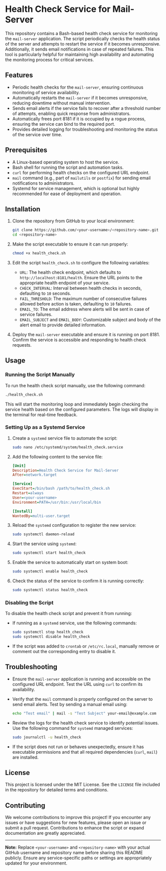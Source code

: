 # Health Check Service for Mail-Server

This repository contains a Bash-based health check service for monitoring the `mail-server` application. The script periodically checks the health status of the server and attempts to restart the service if it becomes unresponsive. Additionally, it sends email notifications in case of repeated failures. This tool is particularly helpful for maintaining high availability and automating the monitoring process for critical services.

## Features

- Periodic health checks for the `mail-server`, ensuring continuous monitoring of service availability.
- Automatically restarts the `mail-server` if it becomes unresponsive, reducing downtime without manual intervention.
- Sends email alerts if the service fails to recover after a threshold number of attempts, enabling quick response from administrators.
- Automatically frees port 8181 if it is occupied by a rogue process, ensuring the service can bind to the required port.
- Provides detailed logging for troubleshooting and monitoring the status of the service over time.

## Prerequisites

- A Linux-based operating system to host the service.
- Bash shell for running the script and automation tasks.
- `curl` for performing health checks on the configured URL endpoint.
- `mail` command (e.g., part of `mailutils` or `postfix`) for sending email notifications to administrators.
- Systemd for service management, which is optional but highly recommended for ease of deployment and operation.

## Installation

1. Clone the repository from GitHub to your local environment:

   ```bash
   git clone https://github.com/<your-username>/<repository-name>.git
   cd <repository-name>
   ```

2. Make the script executable to ensure it can run properly:

   ```bash
   chmod +x health_check.sh
   ```

3. Edit the script `health_check.sh` to configure the following variables:
   - `URL`: The health check endpoint, which defaults to `http://localhost:8181/health`. Ensure the URL points to the appropriate health endpoint of your service.
   - `CHECK_INTERVAL`: Interval between health checks in seconds, defaulting to `10` seconds.
   - `FAIL_THRESHOLD`: The maximum number of consecutive failures allowed before action is taken, defaulting to `10` failures.
   - `EMAIL_TO`: The email address where alerts will be sent in case of service failures.
   - `EMAIL_SUBJECT` and `EMAIL_BODY`: Customizable subject and body of the alert email to provide detailed information.

4. Deploy the `mail-server` executable and ensure it is running on port 8181. Confirm the service is accessible and responding to health check requests.

## Usage

### Running the Script Manually

To run the health check script manually, use the following command:

```bash
./health_check.sh
```

This will start the monitoring loop and immediately begin checking the service health based on the configured parameters. The logs will display in the terminal for real-time feedback.

### Setting Up as a Systemd Service

1. Create a `systemd` service file to automate the script:

   ```bash
   sudo nano /etc/systemd/system/health_check.service
   ```

2. Add the following content to the service file:

   ```ini
   [Unit]
   Description=Health Check Service for Mail-Server
   After=network.target

   [Service]
   ExecStart=/bin/bash /path/to/health_check.sh
   Restart=always
   User=<your-username>
   Environment=PATH=/usr/bin:/usr/local/bin

   [Install]
   WantedBy=multi-user.target
   ```

3. Reload the `systemd` configuration to register the new service:

   ```bash
   sudo systemctl daemon-reload
   ```

4. Start the service using `systemd`:

   ```bash
   sudo systemctl start health_check
   ```

5. Enable the service to automatically start on system boot:

   ```bash
   sudo systemctl enable health_check
   ```

6. Check the status of the service to confirm it is running correctly:

   ```bash
   sudo systemctl status health_check
   ```

### Disabling the Script

To disable the health check script and prevent it from running:

- If running as a `systemd` service, use the following commands:
  ```bash
  sudo systemctl stop health_check
  sudo systemctl disable health_check
  ```

- If the script was added to `crontab` or `/etc/rc.local`, manually remove or comment out the corresponding entry to disable it.

## Troubleshooting

- Ensure the `mail-server` application is running and accessible on the configured URL endpoint. Test the URL using `curl` to confirm its availability.
- Verify that the `mail` command is properly configured on the server to send email alerts. Test by sending a manual email using:

  ```bash
  echo "Test email" | mail -s "Test Subject" your-email@example.com
  ```

- Review the logs for the health check service to identify potential issues. Use the following command for `systemd` managed services:

  ```bash
  sudo journalctl -u health_check
  ```

- If the script does not run or behaves unexpectedly, ensure it has executable permissions and that all required dependencies (`curl`, `mail`) are installed.

## License

This project is licensed under the MIT License. See the `LICENSE` file included in the repository for detailed terms and conditions.

## Contributing

We welcome contributions to improve this project! If you encounter any issues or have suggestions for new features, please open an issue or submit a pull request. Contributions to enhance the script or expand documentation are greatly appreciated.

---

**Note:** Replace `<your-username>` and `<repository-name>` with your actual GitHub username and repository name before sharing this README publicly. Ensure any service-specific paths or settings are appropriately updated for your environment.

